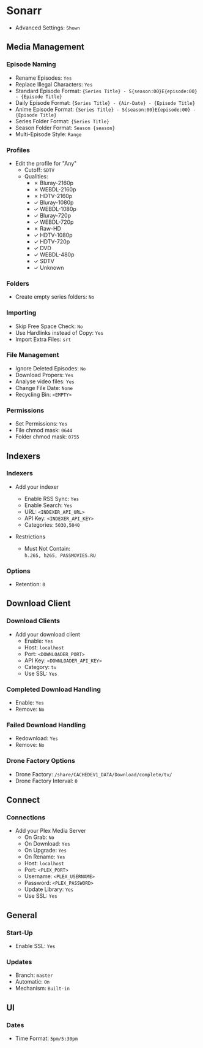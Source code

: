 # Sonarr

* Advanced Settings: `Shown`

## Media Management

### Episode Naming

  * Rename Episodes: `Yes`
  * Replace Illegal Characters: `Yes`
  * Standard Episode Format: `{Series Title} - S{season:00}E{episode:00} - {Episode Title}`
  * Daily Episode Format: `{Series Title} - {Air-Date} - {Episode Title}`
  * Anime Episode Format: `{Series Title} - S{season:00}E{episode:00} - {Episode Title}`
  * Series Folder Format: `{Series Title}`
  * Season Folder Format: `Season {season}`
  * Multi-Episode Style: `Range`

### Profiles

  * Edit the profile for "Any"
    * Cutoff: `SDTV`
    * Qualities:
      * ✗ Bluray-2160p
      * ✗ WEBDL-2160p
      * ✗ HDTV-2160p
      * ✓ Bluray-1080p
      * ✓ WEBDL-1080p
      * ✓ Bluray-720p
      * ✓ WEBDL-720p
      * ✗ Raw-HD
      * ✓ HDTV-1080p
      * ✓ HDTV-720p
      * ✓ DVD
      * ✓ WEBDL-480p
      * ✓ SDTV
      * ✓ Unknown

### Folders

  * Create empty series folders: `No`

### Importing

  * Skip Free Space Check: `No`
  * Use Hardlinks instead of Copy: `Yes`
  * Import Extra Files: `srt`

### File Management

  * Ignore Deleted Episodes: `No`
  * Download Propers: `Yes`
  * Analyse video files: `Yes`
  * Change File Date: `None`
  * Recycling Bin: `<EMPTY>`

### Permissions

  * Set Permissions: `Yes`
  * File chmod mask: `0644`
  * Folder chmod mask: `0755`

## Indexers

### Indexers

  * Add your indexer
    * Enable RSS Sync: `Yes`
    * Enable Search: `Yes`
    * URL: `<INDEXER_API_URL>`
    * API Key: `<INDEXER_API_KEY>`
    * Categories: `5030,5040`

 * Restrictions
    * Must Not Contain:<br>
      `h.265, h265, PASSMOVIES.RU`

### Options

  * Retention: `0`

## Download Client

### Download Clients

  * Add your download client
    * Enable: `Yes`
    * Host: `localhost`
    * Port: `<DOWNLOADER_PORT>`
    * API Key: `<DOWNLOADER_API_KEY>`
    * Category: `tv`
    * Use SSL: `Yes`

### Completed Download Handling

  * Enable: `Yes`
  * Remove: `No`

### Failed Download Handling

  * Redownload: `Yes`
  * Remove: `No`

### Drone Factory Options

  * Drone Factory: `/share/CACHEDEV1_DATA/Download/complete/tv/`
  * Drone Factory Interval: `0`

## Connect

### Connections

  * Add your Plex Media Server
    * On Grab: `No`
    * On Download: `Yes`
    * On Upgrade: `Yes`
    * On Rename: `Yes`
    * Host: `localhost`
    * Port: `<PLEX_PORT>`
    * Username: `<PLEX_USERNAME>`
    * Password: `<PLEX_PASSWORD>`
    * Update Library: `Yes`
    * Use SSL: `Yes`

## General

### Start-Up

  * Enable SSL: `Yes`

### Updates

  * Branch: `master`
  * Automatic: `On`
  * Mechanism: `Built-in`

## UI

### Dates

  * Time Format: `5pm/5:30pm`
